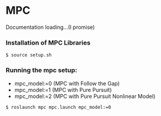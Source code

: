 # MPC 

Documentation loading...(I promise)

### Installation of MPC Libraries

``
$ source setup.sh
``

### Running the mpc setup:

- mpc_model:=0 (MPC with Follow the Gap)
- mpc_model:=1 (MPC with Pure Pursuit)
- mpc_model:=2 (MPC with Pure Pursuit Nonlinear Model)

```
$ roslaunch mpc mpc.launch mpc_model:=0
```